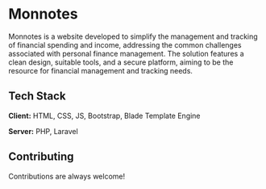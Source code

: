 # Monnotes
Monnotes is a website developed to simplify the management and tracking of financial spending and income, addressing the common challenges associated with personal finance management. The solution features a clean design, suitable tools, and a secure platform, aiming to be the resource for financial management and tracking needs. 

## Tech Stack

**Client:** HTML, CSS, JS, Bootstrap, Blade Template Engine

**Server:** PHP, Laravel

## Contributing

Contributions are always welcome!
